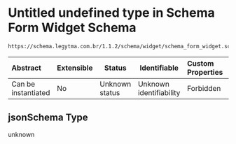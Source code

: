 # Untitled undefined type in Schema Form Widget Schema

```txt
https://schema.legytma.com.br/1.1.2/schema/widget/schema_form_widget.schema.json#/properties/jsonSchema
```




| Abstract            | Extensible | Status         | Identifiable            | Custom Properties | Additional Properties | Access Restrictions | Defined In                                                                                                 |
| :------------------ | ---------- | -------------- | ----------------------- | :---------------- | --------------------- | ------------------- | ---------------------------------------------------------------------------------------------------------- |
| Can be instantiated | No         | Unknown status | Unknown identifiability | Forbidden         | Allowed               | none                | [schema_form_widget.schema.json\*](../schema/widget/schema_form_widget.schema.json) |

## jsonSchema Type

unknown
